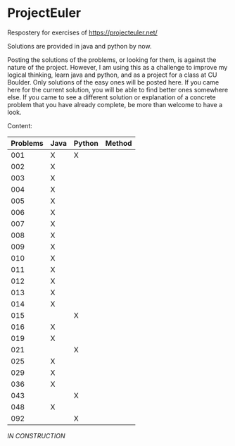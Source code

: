 # ProjectEuler
Respostery for exercises of https://projecteuler.net/

Solutions are provided in java and python by now. 

Posting the solutions of the problems, or looking for them, is against the nature of the project. However, I am using this as a challenge to improve my logical thinking, learn java and python, and as a project for a class at CU Boulder. Only solutions of the easy ones will be posted here.
If you came here for the current solution, you will be able to find better ones somewhere else. If you came to see a different solution or explanation of a concrete problem that you have already complete, be more than welcome to have a look.


Content:

|Problems  | Java   | Python | Method |
| ---------|:-------|:-------|:-------|
| 001      |   X    |   X    |        |
| 002      |   X    |        |        |
| 003      |   X    |        |        |
| 004      |   X    |        |        |
| 005      |   X    |        |        |
| 006      |   X    |        |        |
| 007      |   X    |        |        |
| 008      |   X    |        |        |
| 009      |   X    |        |        |
| 010      |   X    |        |        |
| 011      |   X    |        |        |
| 012      |   X    |        |        |
| 013      |   X    |        |        |
| 014      |   X    |        |        |
| 015      |        |   X    |        |
| 016      |   X    |        |        |
| 019      |   X    |        |        |
| 021      |        |   X    |        |
| 025      |   X    |        |        |
| 029      |   X    |        |        |
| 036      |   X    |        |        |
| 043      |        |   X    |        |
| 048      |   X    |        |        |
| 092      |        |   X    |        |





*IN CONSTRUCTION*

